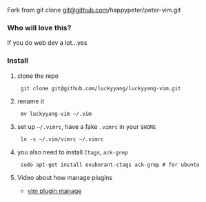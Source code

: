 Fork from git clone git@github.com/happypeter/peter-vim.git
### Who will love this?
If you do web dev a lot...yes

### Install
1. clone the repo

        git clone git@github.com/luckyyang/luckyyang-vim.git

1. rename it

        mv luckyyang-vim ~/.vim

1. set up `~/.vimrc`, have a fake `.vimrc` in your `$HOME`

        ln -s ~/.vim/vimrc ~/.vimrc

1. you also need to install `Ctags`, `ack-grep`

        sudo apt-get install exuberant-ctags ack-grep # for ubuntu

1. Video about how manage plugins

   - [vim plugin manage](http://happycasts.net/episodes/30)
